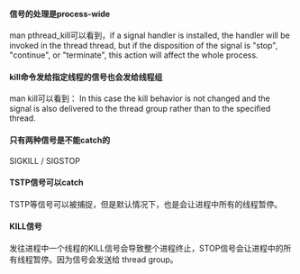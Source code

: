 #### 信号的处理是process-wide
man pthread_kill可以看到，if a signal handler is installed, the handler will be invoked in the thread thread, but if the disposition of the signal is "stop", "continue", or "terminate", this action will affect the whole process.

#### kill命令发给指定线程的信号也会发给线程组
man kill可以看到： In this case the kill behavior is not changed and the signal is also delivered to the thread group rather than to the specified thread.

#### 只有两种信号是不能catch的
SIGKILL / SIGSTOP

#### TSTP信号可以catch
TSTP等信号可以被捕捉，但是默认情况下，也是会让进程中所有的线程暂停。

#### KILL信号
发往进程中一个线程的KILL信号会导致整个进程终止，STOP信号会让进程中的所有线程暂停。因为信号会发送给 thread group。
